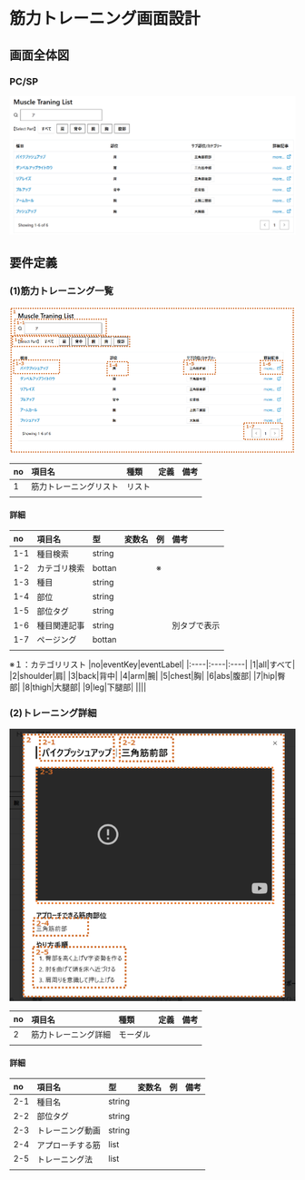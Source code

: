 # 筋力トレーニング画面設計

## 画面全体図

### PC/SP

![PC/SP](./img04/muscle_tr.png)

## 要件定義

### (1)筋力トレーニング一覧

![筋力トレーニング一覧](./img04/muscle_list.png)

|no|項目名|種類|定義|備考|
|:----|:----|:----|:----|:----|
|1|筋力トレーニングリスト|リスト|||
||||||


#### 詳細

|no|項目名|型|変数名|例|備考|
|:----|:----|:----|:----|:----|:----|
|1-1|種目検索|string||||
|1-2|カテゴリ検索|bottan||※||
|1-3|種目|string||||
|1-4|部位|string||||
|1-5|部位タグ|string||||
|1-6|種目関連記事|string|||別タブで表示|
|1-7|ページング|bottan||||
|||||||

※１：カテゴリリスト
|no|eventKey|eventLabel|
|:----|:----|:----|
|1|all|すべて|
|2|shoulder|肩|
|3|back|背中|
|4|arm|腕|
|5|chest|胸|
|6|abs|腹部|
|7|hip|臀部|
|8|thigh|大腿部|
|9|leg|下腿部|
||||

### (2)トレーニング詳細

![トレーニング詳細](./img04/musclse_detail.png)

|no|項目名|種類|定義|備考|
|:----|:----|:----|:----|:----|
|2|筋力トレーニング詳細|モーダル|||
||||||

#### 詳細


|no|項目名|型|変数名|例|備考|
|:----|:----|:----|:----|:----|:----|
|2-1|種目名|string||||
|2-2|部位タグ|string||||
|2-3|トレーニング動画|string||||
|2-4|アプローチする筋|list||||
|2-5|トレーニング法|list||||
|||||||

